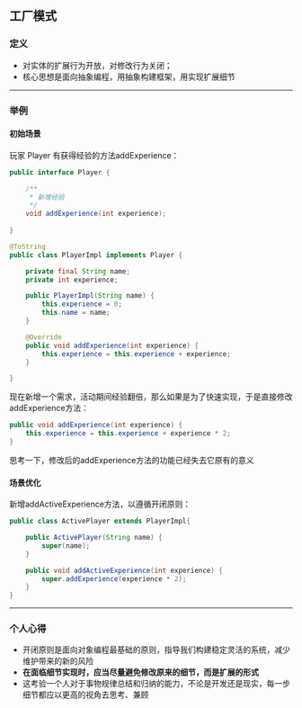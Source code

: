 ## 工厂模式

### 定义

- 对实体的扩展行为开放，对修改行为关闭；
- 核心思想是面向抽象编程，用抽象构建框架，用实现扩展细节

------
### 举例

#### 初始场景

玩家 Player 有获得经验的方法addExperience：

```java
public interface Player {

    /**
     * 新增经验
     */
    void addExperience(int experience);
    
}

@ToString
public class PlayerImpl implements Player {

    private final String name;
    private int experience;

    public PlayerImpl(String name) {
        this.experience = 0;
        this.name = name;
    }

    @Override
    public void addExperience(int experience) {
        this.experience = this.experience + experience;
    }

}
```

现在新增一个需求，活动期间经验翻倍，那么如果是为了快速实现，于是直接修改addExperience方法：

```java
public void addExperience(int experience) {
    this.experience = this.experience + experience * 2;
}
```

思考一下，修改后的addExperience方法的功能已经失去它原有的意义

#### 场景优化

新增addActiveExperience方法，以遵循开闭原则：

```java
public class ActivePlayer extends PlayerImpl{

    public ActivePlayer(String name) {
        super(name);
    }

    public void addActiveExperience(int experience) {
        super.addExperience(experience * 2);
    }
}
```



------

### 个人心得

- 开闭原则是面向对象编程最基础的原则，指导我们构建稳定灵活的系统，减少维护带来的新的风险
- **在面临细节实现时，应当尽量避免修改原来的细节，而是扩展的形式**
- 这考验一个人对于事物规律总结和归纳的能力，不论是开发还是现实，每一步细节都应以更高的视角去思考、兼顾




